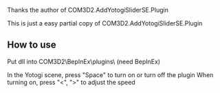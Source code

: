 Thanks the author of COM3D2.AddYotogiSliderSE.Plugin

This is just a easy partial copy of COM3D2.AddYotogiSliderSE.Plugin


## How to use
Put dll into COM3D2\BepInEx\plugins\ (need BepInEx)

In the Yotogi scene, press "Space" to turn on or turn off the plugin
When turning on, press "<", ">" to adjust the speed


